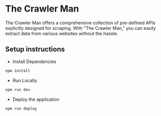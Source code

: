 # The Crawler Man

The Crawler Man offers a comprehensive collection of pre-defined APIs explicitly designed for scraping. With "The Crawler Man," you can easily extract data from various websites without the hassle.

## Setup instructions

* Install Dependencies

```bash
npm install
```

* Run Locally

```bash
npm run dev
```

* Deploy the application

```bash
npm run deploy
```

